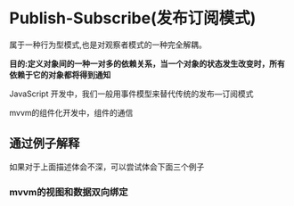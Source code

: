 # Publish-Subscribe(发布订阅模式)
属于一种行为型模式,也是对观察者模式的一种完全解耦。

**目的:定义对象间的一种一对多的依赖关系，当一个对象的状态发生改变时，所有依赖于它的对象都将得到通知**

JavaScript 开发中，我们一般用事件模型来替代传统的发布—订阅模式

mvvm的组件化开发中，组件的通信

## 通过例子解释

如果对于上面描述体会不深，可以尝试体会下面三个例子

### mvvm的视图和数据双向绑定


